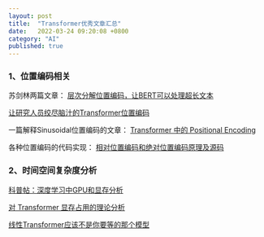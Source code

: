 ```yaml
---
layout: post
title:  "Transformer优秀文章汇总"
date:   2022-03-24 09:20:08 +0800
category: "AI"
published: true
---
```


### 1、位置编码相关
苏剑林两篇文章：
[层次分解位置编码，让BERT可以处理超长文本](https://kexue.fm/archives/7947)

[让研究人员绞尽脑汁的Transformer位置编码](https://kexue.fm/archives/8130)

<!--more-->

一篇解释Sinusoidal位置编码的文章：
[Transformer 中的 Positional Encoding](https://wmathor.com/index.php/archives/1453/)

各种位置编码的代码实现：
[相对位置编码和绝对位置编码原理及源码](https://zhuanlan.zhihu.com/p/334355417)


### 2、时间空间复杂度分析
[科普帖：深度学习中GPU和显存分析](https://zhuanlan.zhihu.com/p/31558973)

[对 Transformer 显存占用的理论分析](https://zhuanlan.zhihu.com/p/462443052)

[线性Transformer应该不是你要等的那个模型](https://kexue.fm/archives/8610)














